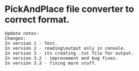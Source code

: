 # PickAndPlace file converter to correct format.
<pre>
Update notes:
Changes:
In version 1 - Test.
In version 2 - reading\output only in console.
In version 3 - its creating .txt file for output.
In version 3.2 - improvement and bug fixes.
In version 3.3 - fixing more stuff.
<pre>

